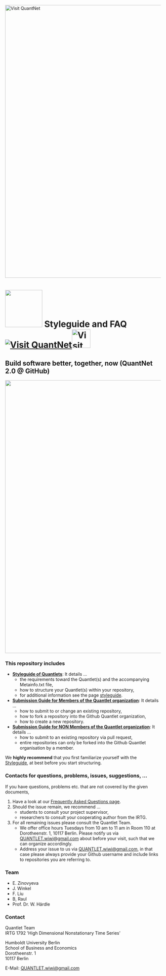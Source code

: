 
[<img src="https://github.com/QuantLet/Styleguide-and-FAQ/blob/master/pictures/banner.png" width="880" alt="Visit QuantNet">](http://quantlet.de/index.php?p=info)

# <img src="pictures/githublogo.png" width="120" /> **Styleguide and FAQ** [<img src="https://github.com/QuantLet/Styleguide-and-FAQ/blob/master/pictures/qloqo.png" alt="Visit QuantNet">](http://quantlet.de/)[<img src="https://github.com/QuantLet/Styleguide-and-FAQ/blob/master/pictures/QN2.png" width="60" alt="Visit QuantNet 2.0">](http://quantlet.de/d3/ia)


## Build software better, together, now (QuantNet 2.0 @ GitHub)
<img src="pictures/RapidPrototyping.png" width="880" />

### This repository includes
- [__Styleguide of Quantlets__](guidelines/Styleguide_Guide_GitHub.pdf): It details ...
	- the requirements toward the Quantlet(s) and the accompanying Metainfo.txt file,
	- how to structure your Quantlet(s) within your repository,
	- for additional information see the page [styleguide](Styleguide_additional.md).
- [__Submission Guide for Members of the Quantlet organization__](guidelines/Submission_Guide_GitHub_Members.pdf): It details ...
	- how to submit to or change an existing repository,
	- how to fork a repository into the Github Quantlet organization,
	- how to create a new repository.
- [__Submission Guide for NON Members of the Quantlet organization__](guidelines/Submission_Guide_GitHub_Non_Members.pdf): It details ...
	- how to submit to an existing repository via pull request,
	- entire repositories can only be forked into the Github Quantlet organisation by a member. 

We **highly recommend** that you first familiarize yourself with the [Styleguide](guidelines/Styleguide_Guide_GitHub.pdf), at best before you start structuring.

### Contacts for questions, problems, issues, suggestions, ...
If you have questions, problems etc. that are not covered by the given documents, 
1. Have a look at our [Frequently Asked Questions page](https://github.com/QuantLet/Styleguide-and-FAQ/blob/master/guidelines/20210706_Styleguide_Guide_GitHub_FAQ.pdf).
2. Should the issue remain, we recommend ...
	- students to  consult your project supervisor,
	- researchers to consult your cooperating author from the IRTG. 
3. For all remaining issues please consult the Quantlet Team.
	- We offer office hours Tuesdays from 10 am to 11 am in Room 110 at Dorotheenstr. 1, 10117 Berlin. Please notify us via QUANTLET.wiwi@gmail.com about before your visit, such that we can organize accordingly.
	- Address your issue to us via QUANTLET.wiwi@gmail.com, in that case please always provide your Github username and include links to repositories you are referring to. 

### Team
- E. Zinovyeva
- J. Winkel
- F. Liu
- B, Raul
- Prof. Dr. W. Härdle

### Contact
Quantlet Team <br/>
IRTG 1792 'High Dimensional Nonstationary Time Series'<br/>

Humboldt University Berlin <br/>
School of Business and Economics<br/>
Dorotheenstr. 1<br/>
10117 Berlin<br/>

E-Mail: QUANTLET.wiwi@gmail.com

